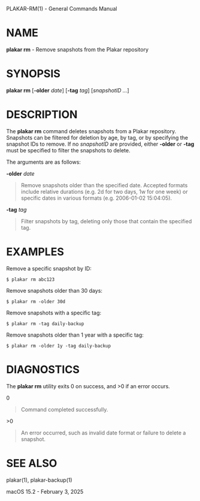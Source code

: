 PLAKAR-RM(1) - General Commands Manual

# NAME

**plakar rm** - Remove snapshots from the Plakar repository

# SYNOPSIS

**plakar rm**
\[**-older**&nbsp;*date*]
\[**-tag**&nbsp;*tag*]
\[*snapshotID&nbsp;...*]

# DESCRIPTION

The
**plakar rm**
command deletes snapshots from a Plakar repository.
Snapshots can be filtered for deletion by age, by tag, or by
specifying the snapshot IDs to remove.
If no
*snapshotID*
are provided, either
**-older**
or
**-tag**
must be specified to filter the snapshots to delete.

The arguments are as follows:

**-older** *date*

> Remove snapshots older than the specified date.
> Accepted formats include relative durations
> (e.g. 2d for two days, 1w for one week)
> or specific dates in various formats
> (e.g. 2006-01-02 15:04:05).

**-tag** *tag*

> Filter snapshots by tag, deleting only those that contain the specified tag.

# EXAMPLES

Remove a specific snapshot by ID:

	$ plakar rm abc123

Remove snapshots older than 30 days:

	$ plakar rm -older 30d

Remove snapshots with a specific tag:

	$ plakar rm -tag daily-backup

Remove snapshots older than 1 year with a specific tag:

	$ plakar rm -older 1y -tag daily-backup

# DIAGNOSTICS

The **plakar rm** utility exits&#160;0 on success, and&#160;&gt;0 if an error occurs.

0

> Command completed successfully.

&gt;0

> An error occurred, such as invalid date format or failure to delete a
> snapshot.

# SEE ALSO

plakar(1),
plakar-backup(1)

macOS 15.2 - February 3, 2025
